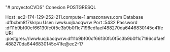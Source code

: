 "# proyectoCVDS" 
Conexion POSTGRESQL

Host :ec2-174-129-252-211.compute-1.amazonaws.com
Database :dfbcbm8f7kkrpu
User: iwwkuojbaoqwrw
Port :5432
Password :df11b9bf00cf66130fc0f5c3b9b0f1c7196cdfaef488270da6446830145c41fe
URI :postgres://iwwkuojbaoqwrw:df11b9bf00cf66130fc0f5c3b9b0f1c7196cdfaef488270da6446830145c41fe@ec2-17
